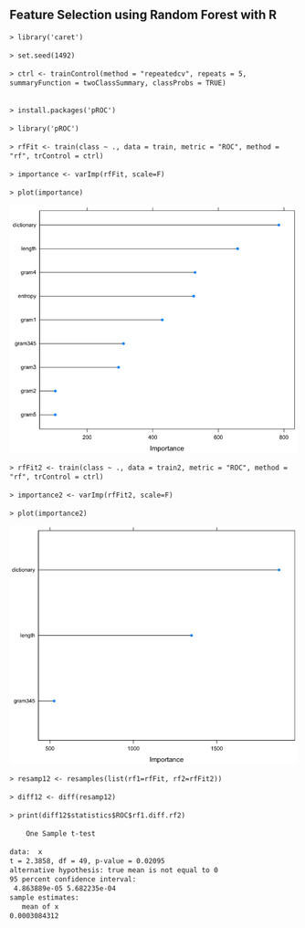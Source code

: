## Feature Selection using Random Forest with R

~~~
> library('caret')

> set.seed(1492)

> ctrl <- trainControl(method = "repeatedcv", repeats = 5, summaryFunction = twoClassSummary, classProbs = TRUE)


> install.packages('pROC')

> library('pROC')

> rfFit <- train(class ~ ., data = train, metric = "ROC", method = "rf", trControl = ctrl)

> importance <- varImp(rfFit, scale=F)

> plot(importance)
~~~
![feature_importance](images/feature_importance.png)

~~~
> rfFit2 <- train(class ~ ., data = train2, metric = "ROC", method = "rf", trControl = ctrl)

> importance2 <- varImp(rfFit2, scale=F)

> plot(importance2)
~~~
![feature_importance2](images/feature_importance2.png)


~~~
> resamp12 <- resamples(list(rf1=rfFit, rf2=rfFit2))

> diff12 <- diff(resamp12)
 
> print(diff12$statistics$ROC$rf1.diff.rf2)

	One Sample t-test

data:  x
t = 2.3858, df = 49, p-value = 0.02095
alternative hypothesis: true mean is not equal to 0
95 percent confidence interval:
 4.863889e-05 5.682235e-04
sample estimates:
   mean of x 
0.0003084312 
~~~
